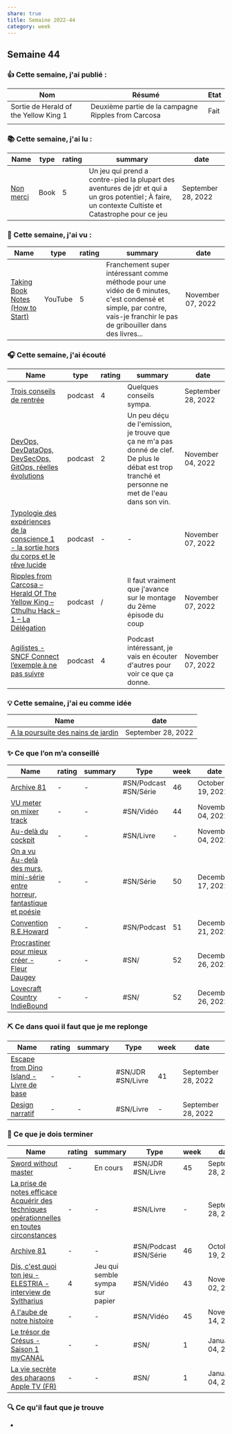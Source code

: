 ```yaml
---
share: true 
title: Semaine 2022-44
category: week
---
```

## Semaine 44

### 👍 **Cette semaine, j'ai publié :**
| Nom                                   | Résumé                                              | Etat |
| ------------------------------------- | --------------------------------------------------- | ---- |
| Sortie de Herald of the Yellow King 1 | Deuxième partie de la campagne Ripples from Carcosa | Fait |
	|                                       |                                                     |      |

### 📚 Cette semaine, j'ai lu :

| Name                                                 | type | rating | summary                                                                                                                                               | date               |
| ---------------------------------------------------- | ---- | ------ | ----------------------------------------------------------------------------------------------------------------------------------------------------- | ------------------ |
| [Non merci](../source/Non%20merci.md) | Book | 5      | Un jeu qui prend a contre-pied la plupart des aventures de jdr et qui a un gros potentiel ; À faire, un  contexte Cultiste et Catastrophe pour ce jeu | September 28, 2022 |


### 🍿 Cette semaine, j'ai vu :

| Name                                                                                               | type    | rating | summary                                                                                                                                                                  | date              |
| -------------------------------------------------------------------------------------------------- | ------- | ------ | ------------------------------------------------------------------------------------------------------------------------------------------------------------------------ | ----------------- |
| [Taking Book Notes (How to Start)](0030%20Ressources/_Sources/Taking%20Book%20Notes%20(How%20to%20Start).md) | YouTube | 5      | Franchement super intéressant comme méthode pour une vidéo de 6 minutes, c'est condensé et simple, par contre, vais-je franchir le pas de gribouiller dans des livres... | November 07, 2022 |


### 🎧 Cette semaine, j'ai écouté

| Name                                                                                                                                                                                                               | type    | rating | summary                                                                                                                                           | date               |
| ------------------------------------------------------------------------------------------------------------------------------------------------------------------------------------------------------------------ | ------- | ------ | ------------------------------------------------------------------------------------------------------------------------------------------------- | ------------------ |
| [Trois conseils de rentrée](../source/Trois%20conseils%20de%20rentr%C3%A9e.md)                                                                                                                               | podcast | 4      | Quelques conseils sympa.                                                                                                                          | September 28, 2022 |
| [DevOps, DevDataOps, DevSecOps, GitOps, réelles évolutions](../source/DevOps,%20DevDataOps,%20DevSecOps,%20GitOps,%20r%C3%A9elles%20%C3%A9volutions.md)                                                       | podcast | 2      | Un peu déçu de l'emission, je trouve que ça ne m'a pas donné de clef. De plus le débat est trop tranché et personne ne met de l'eau dans son vin. | November 04, 2022  |
| [Typologie des expériences de la conscience 1 - la sortie hors du corps et le rêve lucide](../source/Typologie%20des%20exp%C3%A9riences%20de%20la%20conscience%201%20-%20la%20sortie%20hors%20du%20corps%20et%20le%20r%C3%AAve%20lucide.md) | podcast | \-     | \-                                                                                                                                                | November 07, 2022  |
| [Ripples from Carcosa – Herald Of The Yellow King – Cthulhu Hack – 1 – La Délégation](../source/Ripples%20from%20Carcosa%20%E2%80%93%20Herald%20Of%20The%20Yellow%20King%20%E2%80%93%20Cthulhu%20Hack%20%E2%80%93%201%20%E2%80%93%20La%20D%C3%A9l%C3%A9gation.md)           | podcast | /      | Il faut vraiment que j'avance sur le montage du 2ème épisode du coup                                                                              | November 07, 2022  |
| [Agilistes - SNCF Connect l’exemple à ne pas suivre](../source/Agilistes%20-%20SNCF%20Connect%20l%E2%80%99exemple%20%C3%A0%20ne%20pas%20suivre.md)                                                                     | podcast | 4      | Podcast intéressant, je vais en écouter d'autres pour voir ce que ça donne.                                                                       | November 07, 2022  |


### 💡 Cette semaine, j'ai eu comme idée

| Name                                                                                                                                                        | date               |
| ----------------------------------------------------------------------------------------------------------------------------------------------------------- | ------------------ |
| [A la poursuite des nains de jardin](../projets/C&C/A%20la%20poursuite%20des%20nains%20de%20jardin.md) | September 28, 2022 |


### ✨ Ce que l’on m’a conseillé

| Name                                                                                                                                                                           | rating | summary | Type                  | week | date              |
| ------------------------------------------------------------------------------------------------------------------------------------------------------------------------------ | ------ | ------- | --------------------- | ---- | ----------------- |
| [Archive 81](../source/Archive%2081.md)                                                                                                                   | \-     | \-      | #SN/Podcast #SN/Série | 46   | October 19, 2022  |
| [VU meter on mixer track](../source/VU%20meter%20on%20mixer%20track.md)                                                                                         | \-     | \-      | #SN/Vidéo             | 44   | November 04, 2022 |
| [Au-delà du cockpit](Au-del%C3%A0%20du%20cockpit.md)                                                                                                   | \-     | \-      | #SN/Livre             | \-   | November 04, 2022 |
| [On a vu Au-delà des murs, mini-série entre horreur, fantastique et poésie](../source/On%20a%20vu%20Au-del%C3%A0%20des%20murs,%20mini-s%C3%A9rie%20entre%20horreur,%20fantastique%20et%20po%C3%A9sie.md) | \-     | \-      | #SN/Série             | 50   | December 17, 2022 |
| [Convention R.E.Howard](../source/Convention%20R.E.Howard.md)                                                                                                         | \-     | \-      | #SN/Podcast           | 51   | December 21, 2022 |
| [Procrastiner pour mieux créer - Fleur Daugey](../source/Procrastiner%20pour%20mieux%20cr%C3%A9er%20-%20Fleur%20Daugey.md)                                                           | \-     | \-      | #SN/                  | 52   | December 26, 2022 |
| [Lovecraft Country  IndieBound](../source/Lovecraft%20Country%20%20IndieBound.md)                                                                                         | \-     | \-      | #SN/                  | 52   | December 26, 2022 |


### ⛏️ Ce dans quoi il faut que je me replonge

| Name                                                                                                                   | rating | summary | Type              | week | date               |
| ---------------------------------------------------------------------------------------------------------------------- | ------ | ------- | ----------------- | ---- | ------------------ |
| [Escape from Dino Island - Livre de base](Escape%20from%20Dino%20Island%20-%20Livre%20de%20base.md) | \-     | \-      | #SN/JDR #SN/Livre | 41   | September 28, 2022 |
| [Design narratif](Design%20narratif.md)                                                 | \-     | \-      | #SN/Livre         | \-   | September 28, 2022 |

### 🏁 Ce que je dois terminer

| Name                                                                                                                                                                                                                         | rating | summary                         | Type                  | week | date               |
| ---------------------------------------------------------------------------------------------------------------------------------------------------------------------------------------------------------------------------- | ------ | ------------------------------- | --------------------- | ---- | ------------------ |
| [Sword without master](../source/Sword%20without%20master.md)                                                                                                                                                   | \-     | En cours                        | #SN/JDR #SN/Livre     | 45   | September 28, 2022 |
| [La prise de notes efficace Acquérir des techniques opérationnelles en toutes circonstances](La%20prise%20de%20notes%20efficace%20Acqu%C3%A9rir%20des%20techniques%20op%C3%A9rationnelles%20en%20toutes%20circonstances.md) | \-     | \-                              | #SN/Livre             | \-   | September 28, 2022 |
| [Archive 81](../source/Archive%2081.md)                                                                                                                                                                 | \-     | \-                              | #SN/Podcast #SN/Série | 46   | October 19, 2022   |
| [Dis, c'est quoi ton jeu - ELESTRIA - interview de Syltharius](../source/Dis,%20c'est%20quoi%20ton%20jeu%20-%20ELESTRIA%20-%20interview%20de%20Syltharius.md)                                                             | 4      | Jeu qui semble sympa sur papier | #SN/Vidéo             | 43   | November 02, 2022  |
| [A l'aube de notre histoire](../source/A%20l'aube%20de%20notre%20histoire.md)                                                                                                                                 | \-     | \-                              | #SN/Vidéo             | 45   | November 14, 2022  |
| [Le trésor de Crésus - Saison 1  myCANAL](../source/Le%20tr%C3%A9sor%20de%20Cr%C3%A9sus%20-%20Saison%201%20%20myCANAL.md)                                                                                                                   | \-     | \-                              | #SN/                  | 1    | January 04, 2023   |
| [La vie secrète des pharaons  Apple TV (FR)](9999%20Inbox/to%20note/La%20vie%20secr%C3%A8te%20des%20pharaons%20%20Apple%20TV%20(FR).md)                                                                                                             | \-     | \-                              | #SN/                  | 1    | January 04, 2023   |


### 🔍 Ce qu'il faut que je trouve
- 
